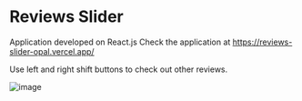 # Reviews Slider

Application developed on React.js
Check the application at https://reviews-slider-opal.vercel.app/

Use left and right shift buttons to check out other reviews.

![image](https://user-images.githubusercontent.com/107784718/183426185-4a089abb-6d8f-4239-9ce4-de8d6f24e2fa.png)
